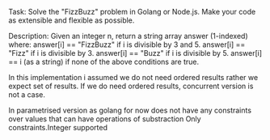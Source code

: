 Task: Solve the "FizzBuzz" problem in Golang or Node.js. Make your code as extensible and flexible as possible.

Description:
Given an integer n, return a string array answer (1-indexed) where:
    answer[i] == "FizzBuzz" if i is divisible by 3 and 5.
    answer[i] == "Fizz" if i is divisible by 3.
    answer[i] == "Buzz" if i is divisible by 5.
    answer[i] == i (as a string) if none of the above conditions are true.

In this implementation i assumed we do not need ordered results rather we expect set of results.
If we do need ordered results, concurrent version is not a case.

In parametrised version as golang for now does not have any constraints over values that can have operations of substraction
Only constraints.Integer supported 
